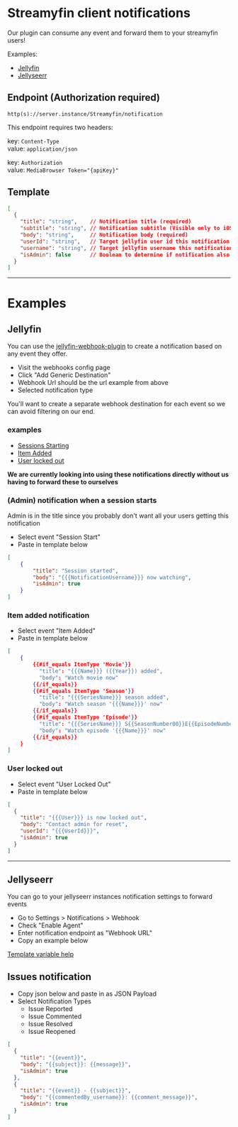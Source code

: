 # Streamyfin client notifications

Our plugin can consume any event and forward them to your streamyfin users!

Examples:
- [Jellyfin](#Jellyfin)
- [Jellyseerr](#Jellyseerr)

## Endpoint (Authorization required)

`http(s)://server.instance/Streamyfin/notification`

This endpoint requires two headers:

key: `Content-Type`<br>
value: `application/json`

key: `Authorization`<br>
value: `MediaBrowser Token="{apiKey}"`

## Template
```json
[
  {
    "title": "string",    // Notification title (required)
    "subtitle": "string", // Notification subtitle (Visible only to iOS users)
    "body": "string",     // Notification body (required)
    "userId": "string",   // Target jellyfin user id this notification is for
    "username": "string", // Target jellyfin username this notification is for
    "isAdmin": false      // Boolean to determine if notification also targets admins.
  }
]
```

---

# Examples

## Jellyfin
You can use the [jellyfin-webhook-plugin](https://github.com/jellyfin/jellyfin-plugin-webhook) to create a notification based on any event they offer.

- Visit the webhooks config page
- Click "Add Generic Destination"
- Webhook Url should be the url example from above
- Selected notification type

You'll want to create a separate webhook destination for each event so we can avoid filtering on our end.

### examples

- [Sessions Starting](#admin-notification-when-a-session-starts)
- [Item Added](#item-added-notification)
- [User locked out](#user-locked-out)

**We are currently looking into using these notifications directly without us having to forward these to ourselves** 

### (Admin) notification when a session starts
Admin is in the title since you probably don't want all your users getting this notification
- Select event "Session Start"
- Paste in template below

```json
[
    {
        "title": "Session started",
        "body": "{{{NotificationUsername}}} now watching",
        "isAdmin": true
    }
]
```

### Item added notification
- Select event "Item Added"
- Paste in template below

```json
[
    {
        {{#if_equals ItemType 'Movie'}}
          "title": "{{{Name}}} ({{Year}}) added",
          "body": "Watch movie now"
        {{/if_equals}}
        {{#if_equals ItemType 'Season'}}
          "title": "{{{SeriesName}}} season added",
          "body": "Watch season '{{{Name}}}' now"
        {{/if_equals}}
        {{#if_equals ItemType 'Episode'}}
          "title": "{{{SeriesName}}} S{{SeasonNumber00}}E{{EpisodeNumber00}} added",
          "body": "Watch episode '{{{Name}}}' now"
        {{/if_equals}}
    }
]
```


### User locked out
- Select event "User Locked Out"
- Paste in template below

```json
[
  {
    "title": "{{{User}}} is now locked out",
    "body": "Contact admin for reset",
    "userId": "{{{UserId}}}",
    "isAdmin": true
  }
]
```

---

## Jellyseerr

You can go to your jellyseerr instances notification settings to forward events

- Go to Settings > Notifications > Webhook
- Check "Enable Agent"
- Enter notification endpoint as "Webhook URL"
- Copy an example below

[Template variable help](https://docs.overseerr.dev/using-overseerr/notifications/webhooks#template-variables)


## Issues notification 

- Copy json below and paste in as JSON Payload
- Select Notification Types 
  - Issue Reported
  - Issue Commented
  - Issue Resolved
  - Issue Reopened

```json
[
  {
    "title": "{{event}}",
    "body": "{{subject}}: {{message}}",
    "isAdmin": true
  },
  {
    "title": "{{event}} - {{subject}}",
    "body": "{{commentedBy_username}}: {{comment_message}}",
    "isAdmin": true
  }
]
```

